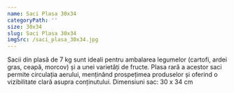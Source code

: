 ```yaml
---
name: Saci Plasa 30x34
categoryPath: ''
size: 30x34
slug: Saci Plasa 30x34
imgSrc: /saci_plasa_30x34.jpg
---
```


Sacii din plasă de 7 kg sunt ideali pentru ambalarea legumelor (cartofi, ardei gras, ceapă, morcov) și a unei varietăți de fructe. Plasa rară a acestor saci permite circulația aerului, menținând prospețimea produselor și oferind o vizibilitate clară asupra conținutului.  Dimensiuni sac: 30 x 34 cm
